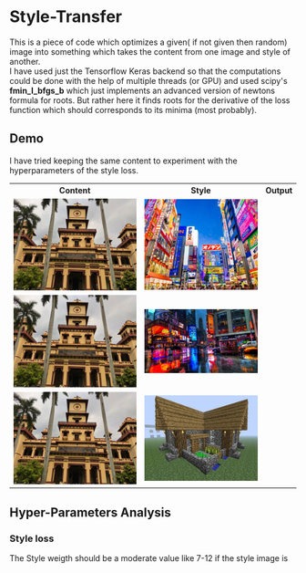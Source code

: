 # Style-Transfer
This is a piece of code which optimizes a given( if not given then random) image into something which takes the content from one image and style of another.
<br/>
I have used just the Tensorflow Keras backend so that the computations could be done with the help of multiple threads (or GPU) and used scipy's **fmin_l_bfgs_b** which just implements an advanced version of newtons formula for roots. But rather here it finds roots for the derivative of the loss function which should corresponds to its minima (most probably).
<br/>
## Demo
I have tried keeping the same content to experiment with the hyperparameters of the style loss.
<table>
<tr>
	<th>Content</th>
	<th>Style</th>
	<th>Output</th>
</tr>
<tr>
	<td><img src="/content.jpg"/></td>
	<td><img src="/style.jpg"/></td>
	<td></td>
</tr>
<tr>
	<td><img src="/content.jpg"/></td>
	<td><img src="/style2.jpg"/></td>
	<td></td>
</tr>
<tr>
	<td><img src="/content.jpg"/></td>
	<td><img src="/style3.jpg"/></td>
	<td></td>
</tr>
</table>

## Hyper-Parameters Analysis

### Style loss
The Style weigth should be a moderate value like 7-12 if the style image is 